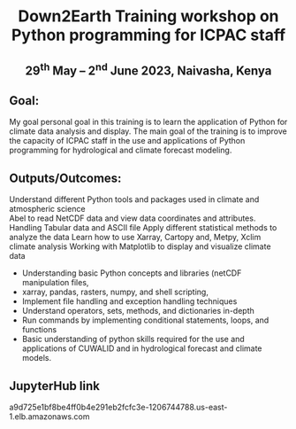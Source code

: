 <h1 align="center">Down2Earth Training workshop on Python programming for ICPAC staff</h1>
<h2 align="center">29<sup>th</sup> May – 2<sup>nd</sup> June 2023, Naivasha, Kenya</h2>

## Goal:
My goal personal goal in this training is to learn the application of Python for climate data analysis and display. 
The main goal of the training is to improve the capacity of ICPAC staff in the use and
applications of Python programming for hydrological and climate forecast modeling.

## Outputs/Outcomes:
Understand different Python tools and packages used in climate and atmospheric science  
Abel to read NetCDF data and view data coordinates and attributes. 
Handling Tabular data and ASCII file 
Apply different statistical methods to analyze the data 
Learn how to use Xarray, Cartopy and, Metpy, Xclim climate analysis
Working with Matplotlib to display and visualize climate data  
 
* Understanding basic Python concepts and libraries (netCDF manipulation files,
* xarray, pandas, rasters, numpy, and shell scripting,
* Implement file handling and exception handling techniques
* Understand operators, sets, methods, and dictionaries in-depth
* Run commands by implementing conditional statements, loops, and functions
* Basic understanding of python skills required for the use and applications of CUWALID and in hydrological forecast and climate models.

## JupyterHub link

a9d725e1bf8be4ff0b4e291eb2fcfc3e-1206744788.us-east-1.elb.amazonaws.com
